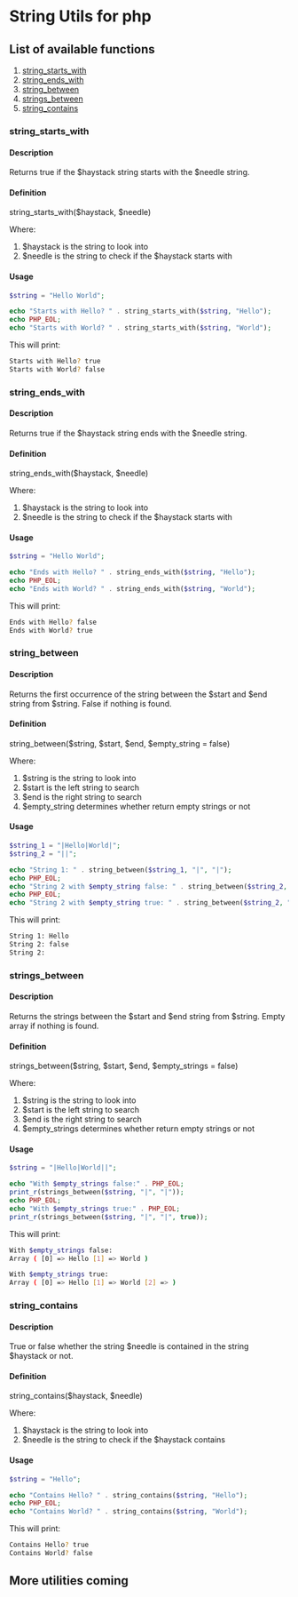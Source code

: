 # String Utils for php

## List of available functions

1) [string_starts_with](#string_starts_with)
2) [string_ends_with](#string_ends_with)
3) [string_between](#string_between)
4) [strings_between](#strings_between)
5) [string_contains](#string_contains)

### string_starts_with

#### Description

Returns true if the $haystack string starts with the $needle string.

#### Definition

string_starts_with($haystack, $needle)

Where:
1) $haystack is the string to look into
2) $needle is the string to check if the $haystack starts with

#### Usage

``` php
$string = "Hello World";

echo "Starts with Hello? " . string_starts_with($string, "Hello");
echo PHP_EOL;
echo "Starts with World? " . string_starts_with($string, "World");
```

This will print:

``` sh
Starts with Hello? true
Starts with World? false
```

### string_ends_with

#### Description

Returns true if the $haystack string ends with the $needle string.

#### Definition

string_ends_with($haystack, $needle)

Where:
1) $haystack is the string to look into
2) $needle is the string to check if the $haystack starts with

#### Usage

``` php
$string = "Hello World";

echo "Ends with Hello? " . string_ends_with($string, "Hello");
echo PHP_EOL;
echo "Ends with World? " . string_ends_with($string, "World");
```

This will print:

``` sh
Ends with Hello? false
Ends with World? true
```

### string_between

#### Description

Returns the first occurrence of the string between the $start and $end string from $string. False if nothing is found.

#### Definition

string_between($string, $start, $end, $empty_string = false)

Where:
1) $string is the string to look into
2) $start is the left string to search
3) $end is the right string to search
4) $empty_string determines whether return empty strings or not

#### Usage

``` php
$string_1 = "|Hello|World|";
$string_2 = "||";

echo "String 1: " . string_between($string_1, "|", "|");
echo PHP_EOL;
echo "String 2 with $empty_string false: " . string_between($string_2, "|", "|");
echo PHP_EOL;
echo "String 2 with $empty_string true: " . string_between($string_2, "|", "|", true);
```

This will print:

``` sh
String 1: Hello
String 2: false
String 2: 
```

### strings_between

#### Description

Returns the strings between the $start and $end string from $string. Empty array if nothing is found.

#### Definition

strings_between($string, $start, $end, $empty_strings = false)

Where:
1) $string is the string to look into
2) $start is the left string to search
3) $end is the right string to search
4) $empty_strings determines whether return empty strings or not

#### Usage

``` php
$string = "|Hello|World||";

echo "With $empty_strings false:" . PHP_EOL;
print_r(strings_between($string, "|", "|"));
echo PHP_EOL;
echo "With $empty_strings true:" . PHP_EOL;
print_r(strings_between($string, "|", "|", true));
```

This will print:

``` sh
With $empty_strings false:
Array ( [0] => Hello [1] => World )

With $empty_strings true:
Array ( [0] => Hello [1] => World [2] => )
```

### string_contains

#### Description

True or false whether the string $needle is contained in the string $haystack or not.

#### Definition

string_contains($haystack, $needle)

Where:
1) $haystack is the string to look into
2) $needle is the string to check if the $haystack contains

#### Usage

``` php
$string = "Hello";

echo "Contains Hello? " . string_contains($string, "Hello");
echo PHP_EOL;
echo "Contains World? " . string_contains($string, "World");
```

This will print:

``` sh
Contains Hello? true
Contains World? false
```

## More utilities coming